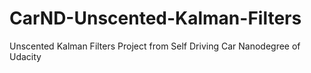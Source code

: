 # CarND-Unscented-Kalman-Filters
 Unscented Kalman Filters Project from Self Driving Car Nanodegree of Udacity 
